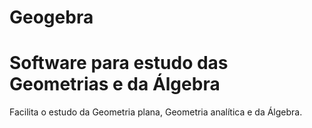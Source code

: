 # Geogebra
# Software para estudo das Geometrias e da Álgebra
Facilita o estudo da Geometria plana, Geometria analítica e da Álgebra.
